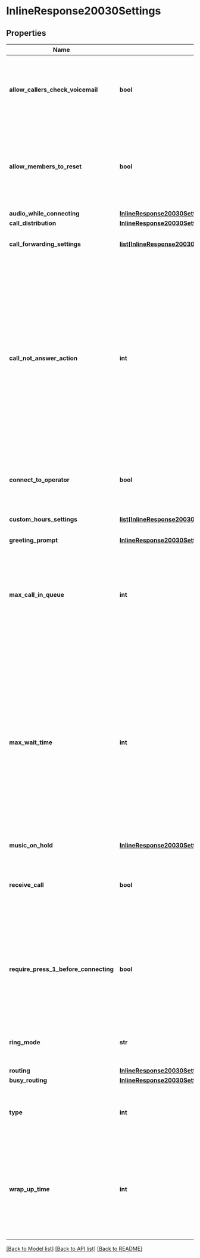 # InlineResponse20030Settings

## Properties
Name | Type | Description | Notes
------------ | ------------- | ------------- | -------------
**allow_callers_check_voicemail** | **bool** | Whether to allow the callers to check voicemails over a phone. Required only when the &#x60;call_not_answer_action&#x60; setting is set to &#x60;1&#x60; (Forward to a voicemail). | [optional] 
**allow_members_to_reset** | **bool** | Allow queue members to set their own Business Hours. This will allow queue members&#x27; Business Hours to override the default hours of the Call Queue.  Required for &#x60;Call Queue custom_hours&#x60; sub-setting. | [optional] 
**audio_while_connecting** | [**InlineResponse20030SettingsAudioWhileConnecting**](InlineResponse20030SettingsAudioWhileConnecting.md) |  | [optional] 
**call_distribution** | [**InlineResponse20030SettingsCallDistribution**](InlineResponse20030SettingsCallDistribution.md) |  | [optional] 
**call_forwarding_settings** | [**list[InlineResponse20030SettingsCallForwardingSettings]**](InlineResponse20030SettingsCallForwardingSettings.md) | The call forwarding settings. Returned only for the &#x60;call_forwarding&#x60; sub-setting. | [optional] 
**call_not_answer_action** | **int** | The action to take when a call is not answered:  * &#x60;1&#x60; — Forward to a voicemail.  * &#x60;2&#x60; — Forward to the user.  * &#x60;4&#x60; — Forward to the common area.  * &#x60;6&#x60; — Forward to the auto receptionist.  * &#x60;7&#x60; — Forward to a call queue.  * &#x60;8&#x60; — Forward to a shared line group.  * &#x60;9&#x60; — Forward to an external contact.  * &#x60;10&#x60; - Forward to a phone number.  * &#x60;11&#x60; — Disconnect.  * &#x60;12&#x60; — Play a message, then disconnect.  * &#x60;13&#x60; - Forward to message.  * &#x60;14&#x60; - Forward to interactive voice response (IVR).   Returned only for the &#x60;call_handling&#x60; sub-setting. | [optional] 
**connect_to_operator** | **bool** | Whether to allow callers to reach an operator. Returns only when &#x60;call_not_answer_action&#x60; is set to &#x60;1&#x60; (Forward to a voicemail). | [optional] 
**custom_hours_settings** | [**list[InlineResponse20030SettingsCustomHoursSettings]**](InlineResponse20030SettingsCustomHoursSettings.md) | The custom hours settings. Returned only for the &#x60;custom_hours&#x60; sub-setting. | [optional] 
**greeting_prompt** | [**InlineResponse20030SettingsGreetingPrompt**](InlineResponse20030SettingsGreetingPrompt.md) |  | [optional] 
**max_call_in_queue** | **int** | The maximum number of calls in queue Specify the maximum number of callers to place in the queue. When this number is exceeded, callers will be routed based on the overflow option. Up to 60.  Returned only for the &#x60;Call Queue&#x60; &#x60;call_handling&#x60; sub-setting. | [optional] 
**max_wait_time** | **int** | The max wait time, in seconds, for &#x60;simultaneous&#x60; ring mode or the ring duration for each device for &#x60;sequential&#x60; ring mode:  * &#x60;10&#x60;  * &#x60;15&#x60;  * &#x60;20&#x60;  * &#x60;25&#x60;  * &#x60;30&#x60;  * &#x60;35&#x60;  * &#x60;40&#x60;  * &#x60;45&#x60;  * &#x60;50&#x60;  * &#x60;55&#x60;  * &#x60;60&#x60;   Specify how long a caller will wait in the queue. Once the wait time is exceeded, the caller will be rerouted based on the overflow option for call queue&#x60;: * &#x60;10&#x60;  * &#x60;15&#x60;  * &#x60;20&#x60;  * &#x60;25&#x60;  * &#x60;30&#x60;  * &#x60;35&#x60;  * &#x60;40&#x60;  * &#x60;45&#x60;  * &#x60;50&#x60;  * &#x60;55&#x60;  * &#x60;60&#x60;  * &#x60;120&#x60;  * &#x60;180&#x60;  * &#x60;240&#x60;  * &#x60;300&#x60;  * &#x60;600&#x60;  * &#x60;900&#x60;  * &#x60;1200&#x60;  * &#x60;1500&#x60;  * &#x60;1800&#x60;    Returned only for the &#x60;call_handling&#x60; sub-setting. | [optional] 
**music_on_hold** | [**InlineResponse20030SettingsMusicOnHold**](InlineResponse20030SettingsMusicOnHold.md) |  | [optional] 
**receive_call** | **bool** | Receive calls while on a call. When enabled, call queue members can still receive new incoming calls notification even on the call.   Returned only for the &#x60;Call Queue&#x60; &#x60;call_handling&#x60; sub-setting. | [optional] 
**require_press_1_before_connecting** | **bool** | When a call is forwarded to a personal phone number, whether the user must press \&quot;1\&quot; before the call connects. This helps to ensure that missed calls do not reach to your personal voicemail. Returned only for the &#x60;call_forwarding&#x60; sub-setting. | [optional] 
**ring_mode** | **str** | The call handling ring mode:  * &#x60;simultaneous&#x60;  * &#x60;sequential&#x60;   Returned only for the &#x60;call_handling&#x60; sub-setting. | [optional] 
**routing** | [**InlineResponse20030SettingsRouting**](InlineResponse20030SettingsRouting.md) |  | [optional] 
**busy_routing** | [**InlineResponse20030SettingsRouting**](InlineResponse20030SettingsRouting.md) |  | [optional] 
**type** | **int** | The type of custom hours:  * &#x60;1&#x60; — 24 hours, 7 days a week.  * &#x60;2&#x60; — Custom hours.   Returned only for the &#x60;custom_hours&#x60; sub-setting. | [optional] 
**wrap_up_time** | **int** | The wrap up time in seconds  Specify the duration before the next queue call is routed to a member in call queue: * &#x60;0&#x60;  * &#x60;10&#x60;  * &#x60;15&#x60;  * &#x60;20&#x60;  * &#x60;25&#x60;  * &#x60;30&#x60;  * &#x60;35&#x60;  * &#x60;40&#x60;  * &#x60;45&#x60;  * &#x60;50&#x60;  * &#x60;55&#x60;  * &#x60;60&#x60;  * &#x60;120&#x60;  * &#x60;180&#x60;  * &#x60;240&#x60;  * &#x60;300&#x60;  Returned only for the &#x60;call_handling&#x60; sub-setting. | [optional] 

[[Back to Model list]](../README.md#documentation-for-models) [[Back to API list]](../README.md#documentation-for-api-endpoints) [[Back to README]](../README.md)


